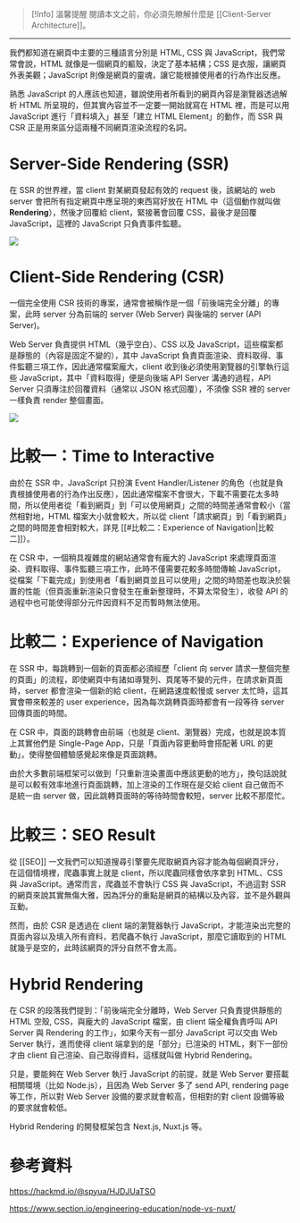 >[!Info] 溫馨提醒
>閱讀本文之前，你必須先瞭解什麼是 [[Client-Server Architecture]]。

---

我們都知道在網頁中主要的三種語言分別是 HTML, CSS 與 JavaScript，我們常常會說，HTML 就像是一個網頁的軀殼，決定了基本結構；CSS 是衣服，讓網頁外表美觀；JavaScript 則像是網頁的靈魂，讓它能根據使用者的行為作出反應。

熟悉 JavaScript 的人應該也知道，雖說使用者所看到的網頁內容是瀏覽器透過解析 HTML 所呈現的，但其實內容並不一定要一開始就寫在 HTML 裡，而是可以用 JavaScript 進行「資料填入」甚至「建立 HTML Element」的動作，而 SSR 與 CSR 正是用來區分這兩種不同網頁渲染流程的名詞。

# Server-Side Rendering (SSR)

在 SSR 的世界裡，當 client 對某網頁發起有效的 request 後，該網站的 web server 會把所有指定網頁中應呈現的東西寫好放在 HTML 中（這個動作就叫做 **Rendering**），然後才回覆給 client，緊接著會回覆 CSS，最後才是回覆 JavaScript，這裡的 JavaScript 只負責事件監聽。

![](<https://raw.githubusercontent.com/Jamison-Chen/KM-software/master/img/Pasted image 20221228115655.png>)

# Client-Side Rendering (CSR)

一個完全使用 CSR 技術的專案，通常會被稱作是一個「前後端完全分離」的專案，此時 server 分為前端的 server (Web Server) 與後端的 server (API Server)。

Web Server 負責提供 HTML（幾乎空白）、CSS 以及 JavaScript，這些檔案都是靜態的（內容是固定不變的），其中 JavaScript 負責頁面渲染、資料取得、事件監聽三項工作，因此通常檔案龐大，client 收到後必須使用瀏覽器的引擎執行這些 JavaScript，其中「資料取得」便是向後端 API Server 溝通的過程，API Server 只須專注於回覆資料（通常以 JSON 格式回覆），不須像 SSR 裡的 server 一樣負責 render 整個畫面。

![](<https://raw.githubusercontent.com/Jamison-Chen/KM-software/master/img/Pasted image 20221228115706.png>)

# 比較一：Time to Interactive

由於在 SSR 中，JavaScript 只扮演 Event Handler/Listener 的角色（也就是負責根據使用者的行為作出反應），因此通常檔案不會很大，下載不需要花太多時間，所以使用者從「看到網頁」到「可以使用網頁」之間的時間差通常會較小（當然相對地，HTML 檔案大小就會較大，所以從 client「請求網頁」到「看到網頁」之間的時間差會相對較大，詳見 [[#比較二：Experience of Navigation|比較二]]）。

在 CSR 中，一個稍具複雜度的網站通常會有龐大的 JavaScript 來處理頁面渲染、資料取得、事件監聽三項工作，此時不僅需要花較多時間傳輸 JavaScript，從檔案「下載完成」到使用者「看到網頁並且可以使用」之間的時間差也取決於裝置的性能（但頁面重新渲染只會發生在重新整理時，不算太常發生），收發 API 的過程中也可能使得部分元件因資料不足而暫時無法使用。

# 比較二：Experience of Navigation

在 SSR 中，每跳轉到一個新的頁面都必須經歷「client 向 server 請求一整個完整的頁面」的流程，即使網頁中有諸如導覽列、頁尾等不變的元件，在請求新頁面時，server 都會渲染一個新的給 client，在網路速度較慢或 server 太忙時，這其實會帶來較差的 user experience，因為每次跳轉頁面時都會有一段等待 server 回傳頁面的時間。

在 CSR 中，頁面的跳轉會由前端（也就是 client、瀏覽器）完成，也就是說本質上其實他們是 Single-Page App，只是「頁面內容更動時會搭配著 URL 的更動」，使得整個體驗感覺起來像是頁面跳轉。

由於大多數前端框架可以做到「只重新渲染畫面中應該更動的地方」，換句話說就是可以較有效率地進行頁面跳轉，加上渲染的工作現在是交給 client 自己做而不是統一由 server 做，因此跳轉頁面時的等待時間會較短，server 比較不那麼忙。

# 比較三：SEO Result

從 [[SEO]] 一文我們可以知道搜尋引擎要先爬取網頁內容才能為每個網頁評分，在這個情境裡，爬蟲事實上就是 client，所以爬蟲同樣會依序拿到 HTML、CSS 與 JavaScript。通常而言，爬蟲並不會執行 CSS 與 JavaScript，不過這對 SSR 的網頁來說其實無傷大雅，因為評分的重點是網頁的結構以及內容，並不是外觀與互動。

然而，由於 CSR 是透過在 client 端的瀏覽器執行 JavaScript，才能渲染出完整的頁面內容以及填入所有資料，若爬蟲不執行 JavaScript，那麼它讀取到的 HTML 就幾乎是空的，此時該網頁的評分自然不會太高。

# Hybrid Rendering

在 CSR 的段落我們提到：「前後端完全分離時，Web Server 只負責提供靜態的 HTML 空殼, CSS，與龐大的 JavaScript 檔案，由 client 端全權負責呼叫 API Server 與 Rendering 的工作」，如果今天有一部分 JavaScript 可以交由 Web Server 執行，進而使得 client 端拿到的是「部分」已渲染的 HTML，剩下一部份才由 client 自己渲染、自己取得資料，這樣就叫做 Hybrid Rendering。

只是，要能夠在 Web Server 執行 JavaScript 的前提，就是 Web Server 要搭載相關環境（比如 Node.js），且因為 Web Server 多了 send API, rendering page 等工作，所以對 Web Server 設備的要求就會較高，但相對的對 client 設備等級的要求就會較低。

Hybrid Rendering 的開發框架包含 Next.js, Nuxt.js 等。

# 參考資料

<https://hackmd.io/@spyua/HJDJUaTSO>

<https://www.section.io/engineering-education/node-vs-nuxt/>
